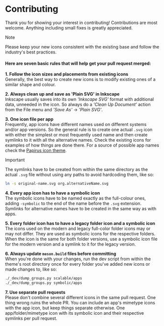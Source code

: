 # Contributing
Thank you for showing your interest in contributing! Contributions are most welcome. Anything including small fixes is greatly appreciated.

> [!NOTE]
> Please keep your new icons consistent with the existing base and follow the industry's best practices.  

#### Here are seven basic rules that will help get your pull request merged:

**1. Follow the icon sizes and placements from existing icons**  
Generally, the best way to create new icons is to modify existing ones of a similar shape and colour.

**2. Always clean up and save as 'Plain SVG' in Inkscape**  
Inkscape usually saves into its own _'Inkscape SVG'_ format with additional data, unneeded in the icon. So always do a _'Clean Up Document'_ action from the File menu and _'Save As'_ -> _'Plain SVG'_. 

**3. One icon file per app**  
Frequently, app icons have different names used on different systems and/or app versions. So the general rule is to create one actual `.svg` icon with either the simplest or most frequently used name and then create symlinks to it with all the alternative names. Check the existing icons for examples of how things are done there. For a source of possible app names check the [Papirus icon theme](https://github.com/PapirusDevelopmentTeam/papirus-icon-theme/).  
> [!IMPORTANT]
> The symlinks have to be created from within the same directory as the actual `.svg` file without using any paths to avoid hardcoding them, like so:
```sh
ln -s original-name.svg org.alternativeName.svg
```

**4. Every app icon has to have a symbolic icon**  
The symbolic icons have to be named exactly as the full-colour ones, adding `-symbolic` to the end of the name before the `.svg` extension.
Symlinks for alternative names have to be created in the same way as with apps.

**5. Every folder icon has to have a legacy folder icon and a symbolic icon**  
The icons used on the modern and legacy full-color folder icons may or may not differ. They are used as symbolic icons for the respective folders. When the icon is the same for both folder versions, use a symbolic icon file for the modern version and a symlink to it for the legacy version.

**6. Always update `meson.build` files before committing**  
When you're done with your changes, run the dev script from within the theme's root directory once for every folder you've added new icons or made changes to, like so:
```sh
./_dev/dump_groups.py scalable/apps
./_dev/dump_groups.py symbolic/apps
```

**7. Use separate pull requests**  
Please don't combine several different icons in the same pull request. One thing wrong ruins the whole PR. You can include an app's mimetype icons with the app icon, but keep things separate otherwise. One app/folder/mimetype icon with its symbolic icon and their respective symlinks per pull request.
